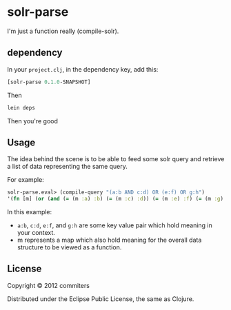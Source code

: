 # solr-parse

I'm just a function really (compile-solr).

## dependency

In your `project.clj`, in the dependency key, add this:

``` clj
[solr-parse 0.1.0-SNAPSHOT]
```

Then

``` clj
lein deps
```

Then you're good

## Usage

The idea behind the scene is to be able to feed some solr query and retrieve a list of data representing the same query.

For example:

``` clj
solr-parse.eval> (compile-query "(a:b AND c:d) OR (e:f) OR g:h")
'(fn [m] (or (and (= (m :a) :b) (= (m :c) :d)) (= (m :e) :f) (= (m :g) :h)))
```

In this example:
- `a:b`, `c:d`, `e:f`, and `g:h` are some key value pair which hold meaning in your context.
- m represents a map which also hold meaning for the overall data structure to be viewed as a function.


## License

Copyright © 2012 commiters

Distributed under the Eclipse Public License, the same as Clojure.
